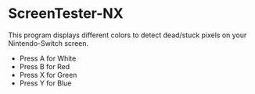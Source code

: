 # ScreenTester-NX

This program displays different colors to detect dead/stuck pixels on your Nintendo-Switch screen.


* Press A for White
* Press B for Red
* Press X for Green
* Press Y for Blue